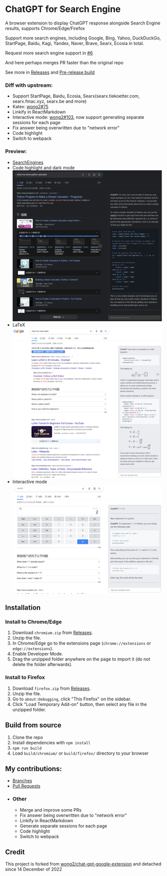 # ChatGPT for Search Engine

A browser extension to display ChatGPT response alongside Search Engine results, supports Chrome/Edge/Firefox

Support more search engines, including Google, Bing, Yahoo, DuckDuckGo, StartPage, Baidu, Kagi, Yandex, Naver, Brave,
Searx, Ecosia in total.

Request more search engine support in [#6](https://github.com/josStorer/chat-gpt-search-engine-extension/issues/6)

And here perhaps merges PR faster than the original repo

See more in [Releases](https://github.com/josStorer/chat-gpt-search-engine-extension/releases)
and [Pre-release build](https://github.com/josStorer/chat-gpt-search-engine-extension/actions)

### Diff with upstream:

- Support StartPage, Baidu, Ecosia, Searx(searx.tiekoetter.com, searx.fmac.xyz, searx.be and more)
- Katex: [wong2#75](https://github.com/wong2/chat-gpt-google-extension/pull/75)
- Linkify in ReactMarkdown
- Interactive mode: [wong2#103](https://github.com/wong2/chat-gpt-google-extension/pull/103), now support generating
  separate sessions for each page
- Fix answer being overwritten due to "network error"
- Code highlight
- Switch to webpack

### Preview:

- [SearchEngines](screenshot/engines/README.md)
- Code highlight and dark mode
  ![code-highlight](screenshot/code-highlight.png)
- LaTeX
  ![latex](screenshot/latex.png)
- Interactive mode
  ![interactive-mode](screenshot/interactive-mode.png)

## Installation

### Install to Chrome/Edge

1. Download `chromium.zip` from [Releases](https://github.com/josStorer/chat-gpt-search-engine-extension/releases).
2. Unzip the file.
3. In Chrome/Edge go to the extensions page (`chrome://extensions` or `edge://extensions`).
4. Enable Developer Mode.
5. Drag the unzipped folder anywhere on the page to import it (do not delete the folder afterwards).

### Install to Firefox

1. Download `firefox.zip` from [Releases](https://github.com/josStorer/chat-gpt-search-engine-extension/releases).
2. Unzip the file.
3. Go to `about:debugging`, click "This Firefox" on the sidebar.
4. Click "Load Temporary Add-on" button, then select any file in the unzipped folder.

## Build from source

1. Clone the repo
2. Install dependencies with `npm install`
3. `npm run build`
4. Load `build/chromium/` or `build/firefox/` directory to your browser


## My contributions:

- [Branches](https://github.com/josStorer/chat-gpt-search-engine-extension/branches)
- [Pull Requests](https://github.com/wong2/chat-gpt-google-extension/pulls?q=is%3Apr+author%3AjosStorer+)
- ### Other
    - Merge and improve some PRs
    - Fix answer being overwritten due to "network error"
    - Linkify in ReactMarkdown
    - Generate separate sessions for each page
    - Code highlight
    - Switch to webpack

## Credit

This project is forked from [wong2/chat-gpt-google-extension](https://github.com/wong2/chat-gpt-google-extension) and
detached since 14 December of 2022

